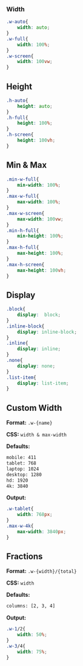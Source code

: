 ### Width

```css
.w-auto{
    width: auto;
}
.w-full{
    width: 100%;
}
.w-screen{
    width: 100vw;
}
```

## Height

```css
.h-auto{
    height: auto;
}
.h-full{
    height: 100%;
}
.h-screen{
    height: 100vh;
}
```

## Min & Max

```css
.min-w-full{
    min-width: 100%;
}
.max-w-full{
    max-width: 100%;
}
.max-w-screen{
    max-width: 100vw;
}
.min-h-full{
    min-height: 100%;
}
.max-h-full{
    max-height: 100%;
}
.max-h-screen{
    max-height: 100vh;
}
```

## Display

```css
.block{
    display:  block;
}
.inline-block{
    display: inline-block;
}
.inline{
    display: inline;
}
.none{
    display: none;
}
.list-item{
    display: list-item;
}
```

## Custom Width

**Format:** `.w-{name}`

**CSS:** `width & max-width`

**Defaults:**
```bash
mobile: 411
tablet: 768
laptop: 1024
desktop: 1280
hd: 1920
4k: 3840
```

**Output:**
```css
.w-tablet{
    width: 768px;
}
.max-w-4k{
    max-width: 3840px;
}
```

## Fractions

**Format:** `.w-{width}/{total}`

**CSS:** `width`

**Defaults:**
```bash
columns: [2, 3, 4]
```

**Output:**
```css
.w-1/2{
    width: 50%;
}
.w-3/4{
    width: 75%;
}
```